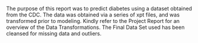 The purpose of this report was to predict diabetes using a dataset obtained from the CDC. The data was obtained via a series of xpt files, and was transformed prior to modeling.
Kindly refer to the Project Report for an overview of the Data Transformations.
The Final Data Set used has been cleansed for missing data and outliers. 
